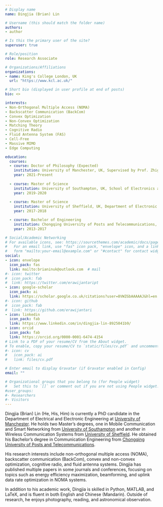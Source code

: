 ```yaml
---
# Display name
name: Dingjia (Brian) Lin

# Username (this should match the folder name)
authors:
- author

# Is this the primary user of the site?
superuser: true

# Role/position
role: Research Associate

# Organizations/Affiliations
organizations:
- name: King's College London, UK
  url: "https://www.kcl.ac.uk/"

# Short bio (displayed in user profile at end of posts)
bio: <>

interests:
- Non-Orthogonal Multiple Access (NOMA)
- Backscatter Communication (BackCom)
- Convex Optimization
- Non-Convex Optimization
- Matching Theory
- Cognitive Radio
- Fluid Antenna System (FAS)
- Cell-Free
- Massive MIMO
- Edge Computing

education:
  courses:
  - course: Doctor of Philosophy (Expected)
    institution: University of Manchester, UK, Supervised by Prof. Zhiguo Ding (FIEEE), Department of Electrical and Electronic Engineering
    year: 2021-Present
    
  - course: Master of Science
    institution: University of Southampton, UK, School of Electronics and Computer Science, MSc Mobile Communication and Smart Networking
    year: 2019-2020
    
  - course: Master of Science
    institution: University of Sheffield, UK, Department of Electronic and Electrical Engineering, MSc Wireless Communication System 
    year: 2017-2018

  - course: Bachelor of Engineering
    institution: Chongqing University of Posts and Telecommunications, China, College of Communication and Information Engineering, Communication Engineering
    year: 2013-2017

# Social/Academic Networking
# For available icons, see: https://sourcethemes.com/academic/docs/page-builder/#icons
#   For an email link, use "fas" icon pack, "envelope" icon, and a link in the
#   form "mailto:your-email@example.com" or "#contact" for contact widget.
social:
- icon: envelope
  icon_pack: fas
  link: mailto:brianinuk@outlook.com  # mail
#- icon: twitter
#  icon_pack: fab
#  link: https://twitter.com/erawijantaript
- icon: google-scholar
  icon_pack: ai
  link: https://scholar.google.co.uk/citations?user=8VWZGbAAAAAJ&hl=en
#- icon: github
#  icon_pack: fab
#  link: https://github.com/erawijantari
- icon: linkedin
  icon_pack: fab
  link: https://www.linkedin.com/in/dingjia-lin-8925041b9/
- icon: orcid
  icon_pack: fab
  link: https://orcid.org/0000-0001-6474-4154
# Link to a PDF of your resume/CV from the About widget.
# To enable, copy your resume/CV to `static/files/cv.pdf` and uncomment the lines below.
#- icon: cv
#   icon_pack: ai
#   link: files/cv.pdf

# Enter email to display Gravatar (if Gravatar enabled in Config)
email: ""

# Organizational groups that you belong to (for People widget)
#   Set this to `[]` or comment out if you are not using People widget.
#user_groups:
#- Researchers
#- Visitors
---
```



Dingjia (Brian) Lin (He, His, Him) is currently a PhD candidate in the Department of Electrical and Electronic Engineering at [University of Manchester](https://www.manchester.ac.uk/). He holds two Master’s degrees, one in Mobile Communication and Smart Networking from [University of Southampton](https://www.southampton.ac.uk/) and another in Wireless Communication Systems from [University of Sheffield](https://www.sheffield.ac.uk/). He obtained his Bachelor’s degree in Communication Engineering from [Chongqing University of Posts and Telecommunications](https://english.cqupt.edu.cn/).

His research interests include non-orthogonal multiple access (NOMA), backscatter communication (BackCom), convex and non-convex optimization, cognitive radio, and fluid antenna systems. Dingjia has published multiple papers in some journals and conferences, focusing on topics such as energy efficiency maximization, beamforming, and uplink data rate optimization in NOMA systems.

In addition to his academic work, Dingjia is skilled in Python, MATLAB, and LaTeX, and is fluent in both English and Chinese (Mandarin). Outside of research, he enjoys photography, reading, and astronomical observation.

